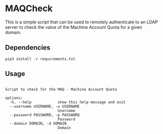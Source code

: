 # MAQCheck
This is a simple script that can be used to remotely authenticate to an LDAP server to check the value of the Machine Account Quota for a given domain.

## Dependencies

```
pip3 install -r requirements.txt
```

## Usage



```usage: maqcheck.py [-h] --username USERNAME --password PASSWORD --domain DOMAIN'

Script to check for the MAQ - Machine Account Quota

options:
  -h, --help            show this help message and exit
  --username USERNAME, -u USERNAME
                        Username
  --password PASSWORD, -p PASSWORD
                        Password
  --domain DOMAIN, -d DOMAIN
                        Domain
```
